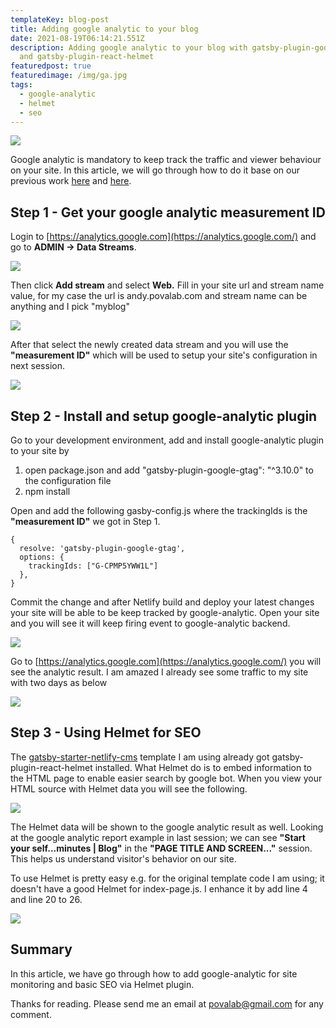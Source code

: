 ```yaml
---
templateKey: blog-post
title: Adding google analytic to your blog
date: 2021-08-19T06:14:21.551Z
description: Adding google analytic to your blog with gatsby-plugin-google-gtag
  and gatsby-plugin-react-helmet
featuredpost: true
featuredimage: /img/ga.jpg
tags:
  - google-analytic
  - helmet
  - seo
---
```

![](/img/ga.jpg)

Google analytic is mandatory to keep track the traffic and viewer behaviour on your site. In this article, we will go through how to do it base on our previous work [here](https://andy.povalab.com/blog/2021-08-19-start-your-self-hosted-blog-in-30-minutes/) and [here](https://andy.povalab.com/blog/2021-08-19-setup-netlify-cms-for-self-hosted-blog/).

## Step 1 - Get your google analytic measurement ID

Login to [https://analytics.google.com](https://analytics.google.com/) and go to **ADMIN -> Data Streams**. 

![](/img/ga_step1.jpg)

Then click **Add stream** and select **Web.** Fill in your site url and stream name value, for my case the url is andy.povalab.com and stream name can be anything and I pick "myblog"

![](/img/ga_step2.jpg)

After that select the newly created data stream and you will use the **"measurement ID"** which will be used to setup your site's configuration in next session.

![](/img/ga_step3.jpg)

## Step 2 - Install and setup google-analytic plugin

Go to your development environment, add and install google-analytic plugin to your site by 

1. open package.json and add "gatsby-plugin-google-gtag": "^3.10.0" to the configuration file
2. npm install

Open and add the following gasby-config.js where the trackingIds is the **"measurement ID"** we got in Step 1.

```
{
  resolve: 'gatsby-plugin-google-gtag',
  options: {
    trackingIds: ["G-CPMP5YWW1L"]
  },
}
```

Commit the change and after Netlify build and deploy your latest changes your site will be able to be keep tracked by google-analytic. Open your site and you will see it will keep firing event to google-analytic backend.

![](/img/ga_step4.jpg)

Go to [https://analytics.google.com](https://analytics.google.com/) you will see the analytic result. I am amazed I already see some traffic to my site with two days as below

![](/img/ga_step5.jpg)

## Step 3 - Using Helmet for SEO

The [gatsby-starter-netlify-cms](https://github.com/netlify-templates/gatsby-starter-netlify-cms) template I am using already got gatsby-plugin-react-helmet installed. What Helmet do is to embed information to the HTML page to enable easier search by google bot. When you view your HTML source with Helmet data you will see the following.

![](/img/ga_step6.jpg)

The Helmet data will be shown to the google analytic result as well. Looking at the google analytic report example in last session; we can see **"Start your self...minutes | Blog"** in the **"PAGE TITLE AND SCREEN..."** session. This helps us understand visitor's behavior on our site.

To use Helmet is pretty easy e.g. for the original template code I am using; it doesn't have a good Helmet for index-page.js. I enhance it by add line 4 and line 20 to 26.

![](/img/ga_step7.jpg)

## Summary

In this article, we have go through how to add google-analytic for site monitoring and basic SEO via Helmet plugin.

Thanks for reading. Please send me an email at povalab@gmail.com for any comment.